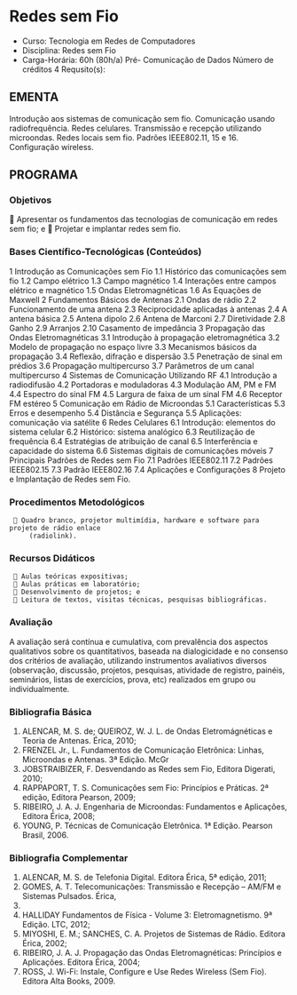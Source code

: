 # Redes sem Fio 


* Curso: Tecnologia em Redes de Computadores
* Disciplina: Redes sem Fio                                               
* Carga-Horária: 60h (80h/a)
         Pré-
               Comunicação de Dados                                  Número de créditos 4
  Requsito(s):

## EMENTA
Introdução aos sistemas de comunicação sem fio. Comunicação usando radiofrequência. Redes
celulares. Transmissão e recepção utilizando microondas. Redes locais sem fio. Padrões IEEE802.11,
15 e 16. Configuração wireless.
## PROGRAMA
### Objetivos
 Apresentar os fundamentos das tecnologias de comunicação em redes sem fio; e
 Projetar e implantar redes sem fio.
### Bases Científico-Tecnológicas (Conteúdos)
1 Introdução as Comunicações sem Fio
        1.1 Histórico das comunicações sem fio
        1.2 Campo elétrico
        1.3 Campo magnético
        1.4 Interações entre campos elétrico e magnético
        1.5 Ondas Eletromagnéticas
        1.6 As Equações de Maxwell
2 Fundamentos Básicos de Antenas
        2.1 Ondas de rádio
        2.2 Funcionamento de uma antena
        2.3 Reciprocidade aplicadas à antenas
        2.4 A antena básica
        2.5 Antena dipolo
        2.6 Antena de Marconi
        2.7 Diretividade
        2.8 Ganho
        2.9 Arranjos
        2.10 Casamento de impedância
3 Propagação das Ondas Eletromagnéticas
        3.1 Introdução à propagação eletromagnética
        3.2 Modelo de propagação no espaço livre
        3.3 Mecanismos básicos da propagação
        3.4 Reflexão, difração e dispersão
        3.5 Penetração de sinal em prédios
        3.6 Propagação multipercurso
        3.7 Parâmetros de um canal multipercurso
4 Sistemas de Comunicação Utilizando RF
        4.1 Introdução a radiodifusão
        4.2 Portadoras e moduladoras
        4.3 Modulação AM, PM e FM
        4.4 Espectro do sinal FM
        4.5 Largura de faixa de um sinal FM
        4.6 Receptor FM estéreo
5 Comunicação em Rádio de Microondas
        5.1 Características
        5.3 Erros e desempenho
        5.4 Distância e Segurança
        5.5 Aplicações: comunicação via satélite
6 Redes Celulares
        6.1 Introdução: elementos do sistema celular
        6.2 Histórico: sistema analógico
        6.3 Reutilização de frequência
        6.4 Estratégias de atribuição de canal
        6.5 Interferência e capacidade do sistema
        6.6 Sistemas digitais de comunicações móveis
7 Principais Padrões de Redes sem Fio
        7.1 Padrões IEEE802.11
        7.2 Padrões IEEE802.15
        7.3 Padrão IEEE802.16
        7.4 Aplicações e Configurações
8 Projeto e Implantação de Redes sem Fio.
### Procedimentos Metodológicos
      Quadro branco, projetor multimídia, hardware e software para projeto de rádio enlace
         (radiolink).
### Recursos Didáticos
      Aulas teóricas expositivas;
      Aulas práticas em laboratório;
      Desenvolvimento de projetos; e
      Leitura de textos, visitas técnicas, pesquisas bibliográficas.
### Avaliação
A avaliação será contínua e cumulativa, com prevalência dos aspectos qualitativos sobre os
quantitativos, baseada na dialogicidade e no consenso dos critérios de avaliação, utilizando
instrumentos avaliativos diversos (observação, discussão, projetos, pesquisas, atividade de registro,
painéis, seminários, listas de exercícios, prova, etc) realizados em grupo ou individualmente.
### Bibliografia Básica
 1. ALENCAR, M. S. de; QUEIROZ, W. J. L. de Ondas Eletromágnéticas e Teoria de Antenas. Érica, 2010;
 2. FRENZEL Jr., L. Fundamentos de Comunicação Eletrônica: Linhas, Microondas e Antenas. 3ª Edição. McGr
 3. JOBSTRAIBIZER, F. Desvendando as Redes sem Fio, Editora Digerati, 2010;
 4. RAPPAPORT, T. S. Comunicações sem Fio: Princípios e Práticas. 2ª edição, Editora Pearson, 2009;
 5. RIBEIRO, J. A. J. Engenharia de Microondas: Fundamentos e Aplicações, Editora Érica, 2008;
 6. YOUNG, P. Técnicas de Comunicação Eletrônica. 1ª Edição. Pearson Brasil, 2006.
### Bibliografia Complementar
1. ALENCAR, M. S. de Telefonia Digital. Editora Érica, 5ª edição, 2011;
2. GOMES, A. T. Telecomunicações: Transmissão e Recepção – AM/FM e Sistemas Pulsados. Érica,
2005.
3. HALLIDAY Fundamentos de Física - Volume 3: Eletromagnetismo. 9ª Edição. LTC, 2012;
4. MIYOSHI, E. M.; SANCHES, C. A. Projetos de Sistemas de Rádio. Editora Érica, 2002;
5. RIBEIRO, J. A. J. Propagação das Ondas Eletromagnéticas: Princípios e Aplicações. Editora Érica,
2004;
6. ROSS, J. Wi-Fi: Instale, Configure e Use Redes Wireless (Sem Fio). Editora Alta Books, 2009.

